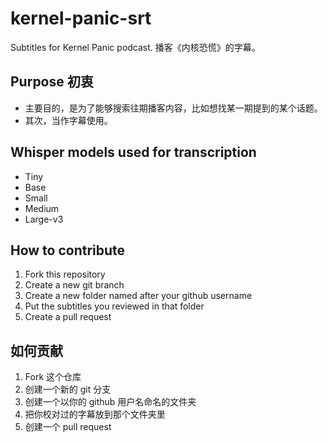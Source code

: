 # kernel-panic-srt

Subtitles for Kernel Panic podcast. 播客《内核恐慌》的字幕。

## Purpose 初衷

- 主要目的，是为了能够搜索往期播客内容，比如想找某一期提到的某个话题。
- 其次，当作字幕使用。

## Whisper models used for transcription

- Tiny
- Base
- Small
- Medium
- Large-v3

## How to contribute

1. Fork this repository
2. Create a new git branch
3. Create a new folder named after your github username
4. Put the subtitles you reviewed in that folder
5. Create a pull request

## 如何贡献

1. Fork 这个仓库
2. 创建一个新的 git 分支
3. 创建一个以你的 github 用户名命名的文件夹
4. 把你校对过的字幕放到那个文件夹里
5. 创建一个 pull request
